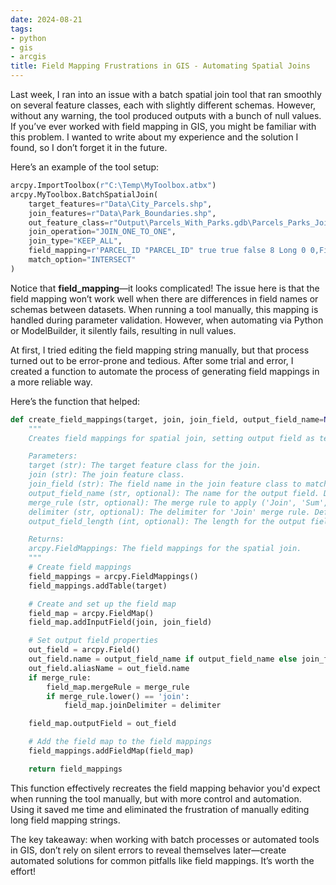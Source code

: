 ```yaml
---
date: 2024-08-21
tags:
- python
- gis
- arcgis
title: Field Mapping Frustrations in GIS - Automating Spatial Joins
---
```


Last week, I ran into an issue with a batch spatial join tool that ran smoothly on several feature classes, each with slightly different schemas. However, without any warning, the tool produced outputs with a bunch of null values. If you’ve ever worked with field mapping in GIS, you might be familiar with this problem. I wanted to write about my experience and the solution I found, so I don’t forget it in the future.

Here’s an example of the tool setup:

```python
arcpy.ImportToolbox(r"C:\Temp\MyToolbox.atbx")
arcpy.MyToolbox.BatchSpatialJoin(
    target_features=r"Data\City_Parcels.shp",
    join_features=r"Data\Park_Boundaries.shp",
    out_feature_class=r"Output\Parcels_With_Parks.gdb\Parcels_Parks_Join",
    join_operation="JOIN_ONE_TO_ONE",
    join_type="KEEP_ALL",
    field_mapping=r'PARCEL_ID "PARCEL_ID" true true false 8 Long 0 0,First,#,City_Parcels,PARCEL_ID,-1,-1;PARK_NAME "PARK_NAME" true true false 255 Text 0 0,First,#,Park_Boundaries,PARK_NAME,0,254',
    match_option="INTERSECT"
)
```

Notice that **field_mapping**—it looks complicated! The issue here is that the field mapping won’t work well when there are differences in field names or schemas between datasets. When running a tool manually, this mapping is handled during parameter validation. However, when automating via Python or ModelBuilder, it silently fails, resulting in null values.

At first, I tried editing the field mapping string manually, but that process turned out to be error-prone and tedious. After some trial and error, I created a function to automate the process of generating field mappings in a more reliable way.

Here’s the function that helped:

```python
def create_field_mappings(target, join, join_field, output_field_name=None, merge_rule=None, delimiter=', ', output_field_length=255):
    """
    Creates field mappings for spatial join, setting output field as text type and specified length.

    Parameters:
    target (str): The target feature class for the join.
    join (str): The join feature class.
    join_field (str): The field name in the join feature class to match properties.
    output_field_name (str, optional): The name for the output field. Default is the same as join_field.
    merge_rule (str, optional): The merge rule to apply ('Join', 'Sum', 'Mean', etc.). Default is None.
    delimiter (str, optional): The delimiter for 'Join' merge rule. Default is ', '.
    output_field_length (int, optional): The length for the output field. Default is 255.

    Returns:
    arcpy.FieldMappings: The field mappings for the spatial join.
    """
    # Create field mappings
    field_mappings = arcpy.FieldMappings()
    field_mappings.addTable(target)

    # Create and set up the field map
    field_map = arcpy.FieldMap()
    field_map.addInputField(join, join_field)

    # Set output field properties
    out_field = arcpy.Field()
    out_field.name = output_field_name if output_field_name else join_field
    out_field.aliasName = out_field.name
    if merge_rule:
        field_map.mergeRule = merge_rule
        if merge_rule.lower() == 'join':
            field_map.joinDelimiter = delimiter

    field_map.outputField = out_field

    # Add the field map to the field mappings
    field_mappings.addFieldMap(field_map)

    return field_mappings
```

This function effectively recreates the field mapping behavior you'd expect when running the tool manually, but with more control and automation. Using it saved me time and eliminated the frustration of manually editing long field mapping strings.

The key takeaway: when working with batch processes or automated tools in GIS, don’t rely on silent errors to reveal themselves later—create automated solutions for common pitfalls like field mappings. It’s worth the effort!
